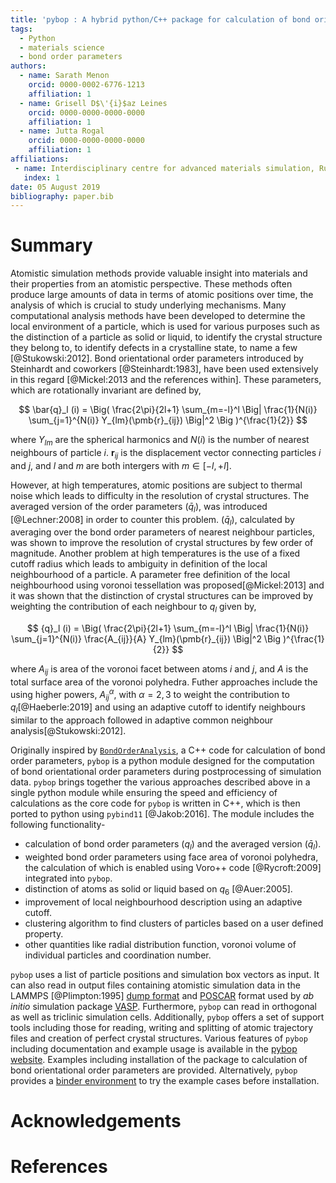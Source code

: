 ```yaml
---
title: 'pybop : A hybrid python/C++ package for calculation of bond orientational order parameters'
tags:
  - Python
  - materials science
  - bond order parameters
authors:
  - name: Sarath Menon
    orcid: 0000-0002-6776-1213
    affiliation: 1
  - name: Grisell D$\'{i}$az Leines
    orcid: 0000-0000-0000-0000
    affiliation: 1
  - name: Jutta Rogal
    orcid: 0000-0000-0000-0000
    affiliation: 1
affiliations:
 - name: Interdisciplinary centre for advanced materials simulation, Ruhr-Universit$\"{a}t$ Bochum, 44780     Bochum, Germany
   index: 1
date: 05 August 2019
bibliography: paper.bib
---
```



# Summary

Atomistic simulation methods provide valuable insight into materials and their properties from an atomistic perspective. These methods often produce large amounts of data in terms of atomic positions over time, the analysis of which is crucial to study underlying mechanisms. Many computational analysis methods have been developed to determine the local environment of a particle, which is used for various purposes such as the distinction of a particle as solid or liquid, to identify the crystal structure they belong to, to identify defects in a crystalline state, to name a few [@Stukowski:2012]. Bond orientational order parameters introduced by Steinhardt and coworkers [@Steinhardt:1983], have been used extensively in this regard [@Mickel:2013 and the references within]. These parameters, which are rotationally invariant are defined by,


$$ \bar{q}_l (i) =  \Big(  \frac{2\pi}{2l+1}  \sum_{m=-l}^l \Big| \frac{1}{N(i)} \sum_{j=1}^{N(i)} Y_{lm}(\pmb{r}_{ij}) \Big|^2 \Big )^{\frac{1}{2}} $$

where $Y_{lm}$ are the spherical harmonics and $N(i)$ is the number of nearest neighbours of particle $i$. $\pmb{r}_{ij}$ is the displacement vector connecting particles $i$ and $j$, and $l$ and $m$ are both intergers with $m \in [-l,+l]$.  

However, at high temperatures, atomic positions are subject to thermal noise which leads to difficulty in the resolution of crystal structures. The averaged version of the order parameters ($\bar{q}_l$), was introduced [@Lechner:2008] in order to counter this problem. ($\bar{q}_l$), calculated by averaging over the bond order parameters of nearest neighbour particles, was shown to improve the resolution of crystal structures by few order of magnitude. Another problem at high temperatures is the use of a fixed cutoff radius which leads to ambiguity in definition of the local neighbourhood of a particle. A parameter free definition of the local neighbourhood using voronoi tessellation was proposed[@Mickel:2013] and it was shown that the distinction of crystal structures can be improved by weighting the contribution of each neighbour to $q_l$ given by,         

$$ {q}_l (i) =  \Big(  \frac{2\pi}{2l+1}  \sum_{m=-l}^l \Big| \frac{1}{N(i)} \sum_{j=1}^{N(i)} \frac{A_{ij}}{A} Y_{lm}(\pmb{r}_{ij}) \Big|^2 \Big )^{\frac{1}{2}} $$

where $A_{ij}$ is area of the voronoi facet between atoms $i$ and $j$, and $A$ is the total surface area of the voronoi polyhedra. Futher approaches include the using higher powers, $A_{ij}^\alpha$, with $\alpha=2,3$ to weight the contribution to $q_l$[@Haeberle:2019] and using an adaptive cutoff to identify neighbours similar to the approach followed in adaptive common neighbour analysis[@Stukowski:2012].

Originally inspired by [``BondOrderAnalysis``](https://homepage.univie.ac.at/wolfgang.lechner/bondorderparameter.html), a C++ code for calculation of bond order parameters, ``pybop`` is a python module designed for the computation of bond orientational order parameters during postprocessing of simulation data. ``pybop`` brings together the various approaches described above in a single python module while ensuring the speed and efficiency of calculations as the core code for ``pybop`` is written in C++, which is then ported to python using ``pybind11`` [@Jakob:2016]. The module includes the following functionality-   

 * calculation of bond order parameters ($q_{l}$) and the averaged version ($\bar{q}_{l}$).
 * weighted bond order parameters using face area of voronoi polyhedra, the calculation of which is  enabled using Voro++ code [@Rycroft:2009] integrated into ``pybop``.
 * distinction of atoms as solid or liquid based on $q_6$ [@Auer:2005].
 * improvement of local neighbourhood description using an adaptive cutoff.
 * clustering algorithm to find clusters of particles based on a user defined property.
 * other quantities like radial distribution function, voronoi volume of individual particles and coordination number.  

``pybop`` uses a list of particle positions and simulation box vectors as input. It can also read in output files containing atomistic simulation data in the LAMMPS [@Plimpton:1995] [dump format](https://lammps.sandia.gov/doc/dump.html) and [POSCAR](https://cms.mpi.univie.ac.at/vasp/vasp/POSCAR_file.html) format used by _ab initio_ simulation package [VASP](https://www.vasp.at/). Furthermore, ``pybop`` can read in orthogonal as well as triclinic simulation cells. Additionally, ``pybop`` offers a set of support tools including those for reading, writing and splitting of atomic trajectory files and creation of perfect crystal structures. Various features of ``pybop`` including documentation and example usage is available in the [pybop website](https://pybop.readthedocs.io/en/latest/). Examples including installation of the package to calculation of bond orientational order parameters are provided. Alternatively, ``pybop`` provides a [binder environment](https://mybinder.org/v2/gh/srmnitc/pybop/master?filepath=examples%2F) to try the example cases before installation.



# Acknowledgements

# References